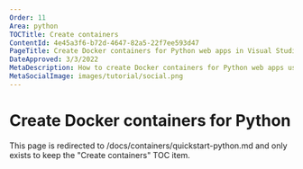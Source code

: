 ```yaml
---
Order: 11
Area: python
TOCTitle: Create containers
ContentId: 4e45a3f6-b72d-4647-82a5-22f7ee593d47
PageTitle: Create Docker containers for Python web apps in Visual Studio Code
DateApproved: 3/3/2022
MetaDescription: How to create Docker containers for Python web apps using the VS Code Docker extension
MetaSocialImage: images/tutorial/social.png
---
```

# Create Docker containers for Python

This page is redirected to /docs/containers/quickstart-python.md and only exists to keep the "Create containers" TOC item.
